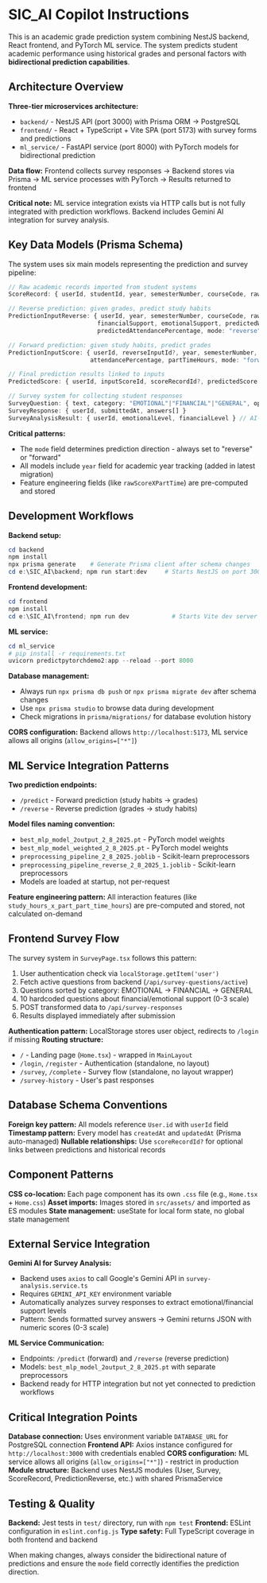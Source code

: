# SIC_AI Copilot Instructions

This is an academic grade prediction system combining NestJS backend, React frontend, and PyTorch ML service. The system predicts student academic performance using historical grades and personal factors with **bidirectional prediction capabilities**.

## Architecture Overview

**Three-tier microservices architecture:**
- `backend/` - NestJS API (port 3000) with Prisma ORM → PostgreSQL  
- `frontend/` - React + TypeScript + Vite SPA (port 5173) with survey forms and predictions
- `ml_service/` - FastAPI service (port 8000) with PyTorch models for bidirectional prediction

**Data flow:** Frontend collects survey responses → Backend stores via Prisma → ML service processes with PyTorch → Results returned to frontend

**Critical note:** ML service integration exists via HTTP calls but is not fully integrated with prediction workflows. Backend includes Gemini AI integration for survey analysis.

## Key Data Models (Prisma Schema)

The system uses six main models representing the prediction and survey pipeline:

```typescript
// Raw academic records imported from student systems  
ScoreRecord: { userId, studentId, year, semesterNumber, courseCode, rawScore, convertedScore }

// Reverse prediction: given grades, predict study habits
PredictionInputReverse: { userId, year, semesterNumber, courseCode, rawScore, partTimeHours, 
                         financialSupport, emotionalSupport, predictedWeeklyStudyHours, 
                         predictedAttendancePercentage, mode: "reverse" }

// Forward prediction: given study habits, predict grades
PredictionInputScore: { userId, reverseInputId?, year, semesterNumber, weeklyStudyHours, 
                       attendancePercentage, partTimeHours, mode: "forward" }

// Final prediction results linked to inputs
PredictedScore: { userId, inputScoreId, scoreRecordId?, predictedScore }

// Survey system for collecting student responses
SurveyQuestion: { text, category: "EMOTIONAL"|"FINANCIAL"|"GENERAL", options, isActive, allowMultiple }
SurveyResponse: { userId, submittedAt, answers[] }
SurveyAnalysisResult: { userId, emotionalLevel, financialLevel } // AI-analyzed support levels
```

**Critical patterns:** 
- The `mode` field determines prediction direction - always set to "reverse" or "forward"
- All models include `year` field for academic year tracking (added in latest migration)
- Feature engineering fields (like `rawScoreXPartTime`) are pre-computed and stored

## Development Workflows

**Backend setup:**
```powershell
cd backend
npm install
npx prisma generate    # Generate Prisma client after schema changes
cd e:\SIC_AI\backend; npm run start:dev     # Starts NestJS on port 3000 with hot reload
```
**Frontend development:**
```powershell
cd frontend  
npm install
cd e:\SIC_AI\frontend; npm run dev            # Starts Vite dev server on port 5173
```

**ML service:**
```powershell
cd ml_service
# pip install -r requirements.txt
uvicorn predictpytorchdemo2:app --reload --port 8000
```

**Database management:**
- Always run `npx prisma db push` or `npx prisma migrate dev` after schema changes
- Use `npx prisma studio` to browse data during development
- Check migrations in `prisma/migrations/` for database evolution history

**CORS configuration:** Backend allows `http://localhost:5173`, ML service allows all origins (`allow_origins=["*"]`)

## ML Service Integration Patterns

**Two prediction endpoints:**
- `/predict` - Forward prediction (study habits → grades)
- `/reverse` - Reverse prediction (grades → study habits) 

**Model files naming convention:**
- `best_mlp_model_2output_2_8_2025.pt` - PyTorch model weights
- `best_mlp_model_weighted_2_8_2025.pt` - PyTorch model weights
- `preprocessing_pipeline_2_8_2025.joblib` - Scikit-learn preprocessors
- `preprocessing_pipeline_reverse_2_8_2025_1.joblib` - Scikit-learn preprocessors
- Models are loaded at startup, not per-request

**Feature engineering pattern:** All interaction features (like `study_hours_x_part_part_time_hours`) are pre-computed and stored, not calculated on-demand

## Frontend Survey Flow

The survey system in `SurveyPage.tsx` follows this pattern:
1. User authentication check via `localStorage.getItem('user')`
2. Fetch active questions from backend (`/api/survey-questions/active`)
3. Questions sorted by category: EMOTIONAL → FINANCIAL → GENERAL
4. 10 hardcoded questions about financial/emotional support (0-3 scale)
5. POST transformed data to `/api/survey-responses`
6. Results displayed immediately after submission

**Authentication pattern:** LocalStorage stores user object, redirects to `/login` if missing
**Routing structure:**
- `/` - Landing page (`Home.tsx`) - wrapped in `MainLayout`
- `/login`, `/register` - Authentication (standalone, no layout)
- `/survey`, `/complete` - Survey flow (standalone, no layout wrapper)
- `/survey-history` - User's past responses

## Database Schema Conventions

**Foreign key pattern:** All models reference `User.id` with `userId` field
**Timestamp pattern:** Every model has `createdAt` and `updatedAt` (Prisma auto-managed)
**Nullable relationships:** Use `scoreRecordId?` for optional links between predictions and historical records

## Component Patterns

**CSS co-location:** Each page component has its own `.css` file (e.g., `Home.tsx` + `Home.css`)
**Asset imports:** Images stored in `src/assets/` and imported as ES modules
**State management:** useState for local form state, no global state management

## External Service Integration

**Gemini AI for Survey Analysis:**
- Backend uses `axios` to call Google's Gemini API in `survey-analysis.service.ts`
- Requires `GEMINI_API_KEY` environment variable
- Automatically analyzes survey responses to extract emotional/financial support levels
- Pattern: Sends formatted survey answers → Gemini returns JSON with numeric scores (0-3 scale)

**ML Service Communication:**
- Endpoints: `/predict` (forward) and `/reverse` (reverse prediction)
- Models: `best_mlp_model_2output_2_8_2025.pt` with separate preprocessors
- Backend ready for HTTP integration but not yet connected to prediction workflows

## Critical Integration Points

**Database connection:** Uses environment variable `DATABASE_URL` for PostgreSQL connection
**Frontend API:** Axios instance configured for `http://localhost:3000` with credentials enabled
**CORS configuration:** ML service allows all origins (`allow_origins=["*"]`) - restrict in production
**Module structure:** Backend uses NestJS modules (User, Survey, ScoreRecord, PredictionReverse, etc.) with shared PrismaService

## Testing & Quality

**Backend:** Jest tests in `test/` directory, run with `npm test`
**Frontend:** ESLint configuration in `eslint.config.js`
**Type safety:** Full TypeScript coverage in both frontend and backend

When making changes, always consider the bidirectional nature of predictions and ensure the `mode` field correctly identifies the prediction direction.
